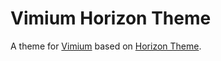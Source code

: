 # Vimium Horizon Theme

A theme for [Vimium](https://github.com/philc/vimium) based on [Horizon Theme](https://horizontheme.netlify.app/).
